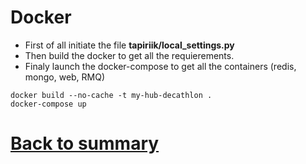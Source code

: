 # Docker
* First of all initiate the file **tapiriik/local_settings.py**
* Then build the docker to get all the requierements.
* Finaly launch the docker-compose to get all the containers (redis, mongo, web, RMQ)
```shell
docker build --no-cache -t my-hub-decathlon .
docker-compose up
```
# [Back to summary](000-summary.md)
